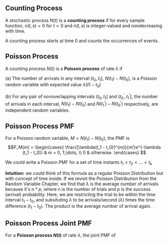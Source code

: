 
## Counting Process
A stochastic process $N(t)$ is a **counting process** if for every sample function, $n(t, s) = 0$ for $t < 0$ and $n(t, s)$ is integer-valued and nondecreasing with time.

A counting process starts at time 0 and counts the occurrences of events.
## Poisson Process
A counting process $N(t)$ is a **Poisson process** of rate $\lambda$ if

(a) The number of arrivals in any interval $(t_0, t_1]$, $N(t_1) - N(t_0)$, is a Poisson random variable with expected value $\lambda (t1-t_0)$

(b) For any pair of nonoverlapping intervals $(t_0, t_1]$ and $(t_0^{'}, t_1^{'}]$, the number of arrivals in each interval, $N(t_1) - N(t_0)$ and $N(t_1^{'}) - N(t_0^{'})$ respectively, are independent random variables.


## Poisson Process PMF
For a Poisson random variable, $M = N(t_1)-N(t_0)$, the PMF is
$$P_M(m) = 
\begin{cases}
\frac{[\lambda(t_1 - t_0)]^{m}}{m!}e^{-\lambda (t_1 - t_0)} & m = 0, 1,\dots, \\
0 & otherwise.
\end{cases}
$$

We could write a Poisson PMF for a set of time instants $t_1 < t_2 < \dots < t_k$

**Intuition:** we could think of this formula as a regular Poisson Distribution but with concept of time inside. If we revisit the Poisson Distribution from the Random Variable Chapter, we find that $\lambda$ is the average number of arrivals because it's $n * p$, where n is the number of trials and p is the success (arrival) probability. Here, we are restricting the trial to be within the time interval $t_1 - t_0$, and subsituting $\lambda$ to be arrivals/second ($\lambda$) times the time difference ($t_1 - t_0$). The product is the average number of arrival again.

## Poisson Process Joint PMF
For a **Poisson process $N(t)$** of rate $\lambda$, the joint PMF of 
